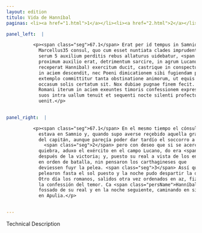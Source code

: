 ```yaml
---
layout: edition
titulo: Vida de Hanníbal
paginas: <li><a href="1.html">1</a></li><li><a href="2.html">2</a></li><li><a href="3.html">3</a></li><li><a href="4.html">4</a></li><li><a href="5.html">5</a></li><li><a href="6.html">6</a></li><li><a href="7.html">7</a></li><li><a href="8.html">8</a></li><li><a href="9.html">9</a></li><li><a href="10.html">10</a></li><li><a href="11.html">11</a></li><li><a href="12.html">12</a></li><li><a href="13.html">13</a></li><li><a href="14.html">14</a></li><li><a href="15.html">15</a></li><li><a href="16.html">16</a></li><li><a href="17.html">17</a></li><li><a href="18.html">18</a></li><li><a href="19.html">19</a></li><li><a href="20.html">20</a></li><li><a href="21.html">21</a></li><li><a href="22.html">22</a></li><li><a href="23.html">23</a></li><li><a href="24.html">24</a></li><li><a href="25.html">25</a></li><li><a href="26.html">26</a></li><li><a href="27.html">27</a></li><li><a href="28.html">28</a></li><li><a href="29.html">29</a></li><li><a href="30.html">30</a></li><li><a href="31.html">31</a></li><li><a href="32.html">32</a></li><li><a href="33.html">33</a></li><li><a href="34.html">34</a></li><li><a href="35.html">35</a></li><li><a href="36.html">36</a></li><li><a href="37.html">37</a></li><li><a href="38.html">38</a></li><li><a href="39.html">39</a></li><li><a href="40.html">40</a></li><li><a href="41.html">41</a></li><li><a href="42.html">42</a></li><li><a href="43.html">43</a></li><li><a href="44.html">44</a></li><li><a href="45.html">45</a></li><li><a href="46.html">46</a></li><li><a href="47.html">47</a></li><li><a href="48.html">48</a></li><li><a href="49.html">49</a></li><li><a href="50.html">50</a></li><li><a href="51.html">51</a></li><li><a href="52.html">52</a></li><li><a href="53.html">53</a></li><li><a href="54.html">54</a></li><li><a href="55.html">55</a></li><li><a href="56.html">56</a></li><li><a href="57.html">57</a></li><li><a href="58.html">58</a></li><li><a href="59.html">59</a></li><li><a href="60.html">60</a></li><li><a href="61.html">61</a></li><li><a href="62.html">62</a></li><li><a href="63.html">63</a></li><li><a href="64.html">64</a></li><li><a href="65.html">65</a></li><li><a href="66.html">66</a></li><li><a href="67.html">67</a></li><li><a href="68.html">68</a></li><li><a href="69.html">69</a></li><li><a href="70.html">70</a></li><li><a href="71.html">71</a></li><li><a href="72.html">72</a></li><li><a href="73.html">73</a></li><li><a href="74.html">74</a></li><li><a href="75.html">75</a></li><li><a href="76.html">76</a></li><li><a href="77.html">77</a></li><li><a href="78.html">78</a></li><li><a href="79.html">79</a></li><li><a href="80.html">80</a></li><li><a href="81.html">81</a></li><li><a href="82.html">82</a></li><li><a href="83.html">83</a></li><li><a href="84.html">84</a></li><li><a href="85.html">85</a></li><li><a href="86.html">86</a></li><li><a href="87.html">87</a></li><li><a href="88.html">88</a></li><li><a href="89.html">89</a></li><li><a href="90.html">90</a></li><li><a href="91.html">91</a></li><li><a href="92.html">92</a></li><li><a href="93.html">93</a></li><li><a href="94.html">94</a></li><li><a href="95.html">95</a></li><li><a href="96.html">96</a></li>

panel_left:  |

          <p><span class="seg">67.1</span> Erat per id tempus in Samnio
            Marcellus35 consul, quo cum esset nuntiata clades imprudentia ducis accepta, quamquam
            serum 5 auxilium perditis rebus allaturus uidebatur, <span class="seg">2</span> tamen cupiens quod
            proximum auxilio erat, detrimentum sarcire, in agrum Lucanum (eo enim post uictoriam se
            receperat Hannibal) exercitum ducit, castrique in conspectu hostium positis, paulopost
            in aciem descendit, nec Poeni dimicationem sibi fugiendam putant. <span class="seg">3</span> Praelium
            extemplo committitur tanta obstinatione animorum, ut equis prope uiribus usque ad
            occasum solis certatum sit. Nox dubiae pugnae finem fecit. <span class="seg">4</span> Postero die
            Romani iterum in aciem exeuntes timoris confessionem expresserunt hosti. Hannibal enim
            suos intra uallum tenuit et sequenti nocte silenti profectus agmine in Apuliam
            uenit.</p>
        

panel_right:  |

          <p><span class="seg">67.1</span> En el mesmo tiempo el cónsul Marcelo
            estava en Samnio y, quando supo averse reçebido aquella grand pérdida por imprudencia
            del capitán, aunque pareçía poder dar tardío el soccorro a las cosas ya perdidas,
              <span class="seg">2</span> pero con deseo que si se acercasse la ayuda, sería remendar algo de la
            quiebra, aduxo el exército en el campo Lucano, do era <span class="persName">Hanníbal</span> ydo
            después de la victoria; y, puesto su real a vista de los enemigos, dende a poco se puso
            en orden de batalla, nin pensaron los carthagineses que
            deviessen fuyr la pelea. <span class="seg">3</span> Assí que la batalla se cometió <a href="../public/images/1491/177r.png" target="new"><img class="facs" src="../public/images/1491/1491.jpg"/></a>[177r,a] luego con tan grand obstinatión de ánimos, que quasi con eguales fuerças
            pelearon fasta el sol puesto y la noche pudo despartir la dubdosa victoria. <span class="seg">4</span>
            Otro día los romanos, salidos otra vez ordenados en az, fizieron manifestar al enemigo
            la confessión del temor. Ca <span class="persName">Hanníbal</span> tovo a los suyos dentro del
            fossado de su real y en la noche seguiente, caminando en silencio con sus compañas, vino
            en Apulia.</p>
        

---
```


Technical Description 